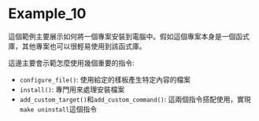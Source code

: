 # Example_10
這個範例主要展示如何將一個專案安裝到電腦中。假如這個專案本身是一個函式庫，其他專案也可以很輕易使用到該函式庫。

這邊主要會示範怎麼使用幾個重要的指令:
* `configure_file()`: 使用給定的樣板產生特定內容的檔案
* `install()`: 專門用來處理安裝檔案
* `add_custom_target()`和`add_custom_command()`: 這兩個指令搭配使用，實現`make uninstall`這個指令


